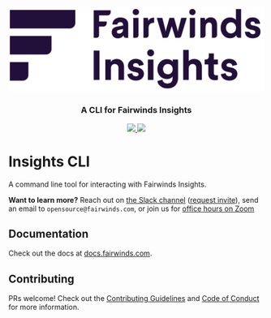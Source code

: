 <div align="center" class="no-border">
  <img src="logo.png" alt="Insights Logo" width="650">
  <br>
  <h3>A CLI for Fairwinds Insights</h3>
  <a href="https://opensource.org/licenses/Apache-2.0">
    <img src="https://img.shields.io/badge/license-Apache2-brightgreen.svg">
  </a>
  <a href="https://circleci.com/gh/FairwindsOps/insights-cli">
    <img src="https://circleci.com/gh/FairwindsOps/insights-cli.svg?style=svg">
  </a>
</div>

# Insights CLI
A command line tool for interacting with Fairwinds Insights.

**Want to learn more?** Reach out on [the Slack channel](https://fairwindscommunity.slack.com/messages/fairwinds-insights) ([request invite](https://join.slack.com/t/fairwindscommunity/shared_invite/zt-e3c6vj4l-3lIH6dvKqzWII5fSSFDi1g)), send an email to `opensource@fairwinds.com`, or join us for [office hours on Zoom](https://fairwindscommunity.slack.com/messages/office-hours)

## Documentation
Check out the docs at [docs.fairwinds.com](https://insights.docs.fairwinds.com/configure/policy/cli/).

## Contributing

PRs welcome! Check out the [Contributing Guidelines](CONTRIBUTING.md) and
[Code of Conduct](CODE_OF_CONDUCT.md) for more information.

